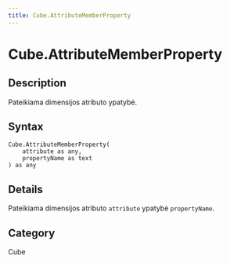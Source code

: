 ```yaml
---
title: Cube.AttributeMemberProperty
---
```


# Cube.AttributeMemberProperty


## Description

Pateikiama dimensijos atributo ypatybė.


## Syntax

```powerquery
Cube.AttributeMemberProperty(
    attribute as any,
    propertyName as text
) as any
```


## Details

Pateikiama dimensijos atributo <code>attribute</code> ypatybė <code>propertyName</code>.



## Category
Cube
